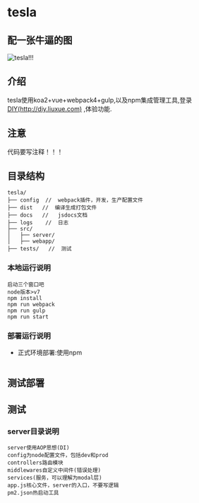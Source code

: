 # tesla

## 配一张牛逼的图

![tesla!!!](https://o4j9g80u3.qnssl.com/public/assets/images/tesla.png)

## 介绍

tesla使用koa2+vue+webpack4+gulp,以及npm集成管理工具,登录 [DIY(http://diy.liuxue.com)](http://diy.liuxue.com) ,体验功能.

## 注意

代码要写注释！！！

## 目录结构

```
tesla/
├── config  //  webpack插件，开发，生产配置文件
├── dist   //  编译生成打包文件
├── docs   //   jsdocs文档
├── logs    //  日志
├── src/
│   ├── server/
│   ├── webapp/
├── tests/   //  测试
```

### 本地运行说明

```
启动三个窗口吧
node版本>v7
npm install
npm run webpack
npm run gulp
npm run start
```

### 部署运行说明

* 正式环境部署:使用npm

```

```


## 测试部署

## 测试

### server目录说明

```
server使用AOP思想(DI)
config为node配置文件，包括dev和prod
controllers路由模块
middlewares自定义中间件(错误处理)
services(服务，可以理解为modal层)
app.js核心文件，server的入口，不要写逻辑
pm2.json热启动工具
```
